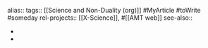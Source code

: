 alias::
tags:: [[Science and Non-Duality (org)]] #MyArticle #toWrite #someday 
rel-projects:: [[X-Science]], #[[AMT web]] 
see-also::

-
-